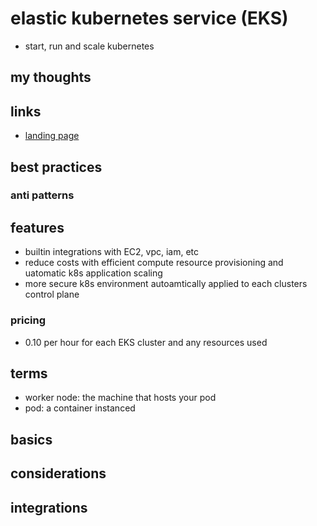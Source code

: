 # elastic kubernetes service (EKS)

- start, run and scale kubernetes

## my thoughts

## links

- [landing page](https://aws.amazon.com/eks/?did=ap_card&trk=ap_card)

## best practices

### anti patterns

## features

- builtin integrations with EC2, vpc, iam, etc
- reduce costs with efficient compute resource provisioning and uatomatic k8s application scaling
- more secure k8s environment autoamtically applied to each clusters control plane

### pricing

- 0.10 per hour for each EKS cluster and any resources used

## terms

- worker node: the machine that hosts your pod
- pod: a container instanced

## basics

## considerations

## integrations
